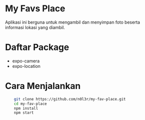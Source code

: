 <h1> My Favs Place </h1>
<p> Aplikasi ini berguna untuk mengambil dan menyimpan foto beserta informasi lokasi yang diambil. </p>

# Daftar Package
- expo-camera
- expo-location

# Cara Menjalankan
```bash 
    git clone https://github.com/n0l3r/my-fav-place.git
    cd my-fav-place
    npm install
    npm start
```